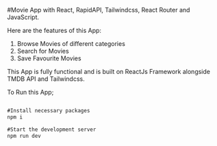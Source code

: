#Movie App with React, RapidAPI, Tailwindcss, React Router and JavaScript.


Here are the features of this App:
1. Browse Movies of different categories
2. Search for Movies
3. Save Favourite Movies

This App is fully functional and is built on ReactJs Framework alongside TMDB API and Tailwindcss.

To Run this App;
```js

#Install necessary packages
npm i

#Start the development server
npm run dev 

```